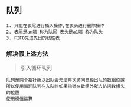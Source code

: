 ## 队列
	1. 只能在表尾进行插入操作,在表头进行删除操作
	2. 表尾是an端 称为队尾 表头是a1端 称为队头
	3. FIFO先进先出的线性表


### 解决假上溢方法 
> 引入循环队列

	队列是两个指针所以出队会无法再次访问已经出队的数组位置
	所以使用循环队列在入队时如果指针在数组外就去访问数组头 
	的位置 
	使用模值运算